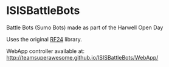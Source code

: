 # ISISBattleBots
Battle Bots (Sumo Bots) made as part of the Harwell Open Day

Uses the original [RF24](https://github.com/maniacbug/RF24) library.


WebApp controller available at: http://teamsuperawesome.github.io/ISISBattleBots/WebApp/
